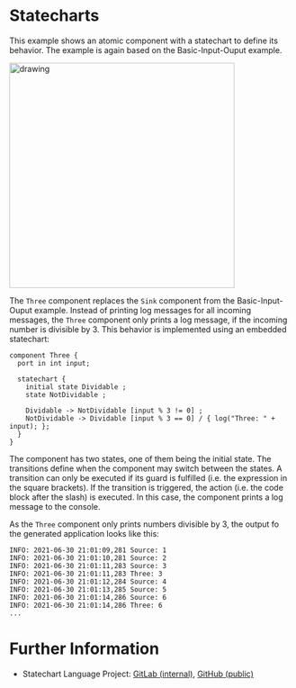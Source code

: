 <!-- (c) https://github.com/MontiCore/monticore -->
# Statecharts

This example shows an atomic component with a statechart to define its behavior. 
The example is again based on the Basic-Input-Ouput example.

<img src="../../../docs/Statecharts.png" alt="drawing" height="400px"/>

The `Three` component replaces the `Sink` component from the 
Basic-Input-Ouput example.
Instead of printing log messages for all incoming messages, the `Three`
component only prints a log message, if the incoming number is divisible 
by 3.
This behavior is implemented using an embedded statechart:
```
component Three {
  port in int input;

  statechart {
    initial state Dividable ;
    state NotDividable ;

    Dividable -> NotDividable [input % 3 != 0] ;
    NotDividable -> Dividable [input % 3 == 0] / { log("Three: " + input); };
  }
}
```

The component has two states, one of them being the initial state. 
The transitions define when the component may switch between the states.
A transition can only be executed if its guard is fulfilled (i.e. the expression
in the square brackets).
If the transition is triggered, the action (i.e. the code block after the slash)
is executed. 
In this case, the component prints a log message to the console.

As the `Three` component only prints numbers divisible by 3, 
the output fo the generated application looks like this:
```
INFO: 2021-06-30 21:01:09,281 Source: 1
INFO: 2021-06-30 21:01:10,281 Source: 2
INFO: 2021-06-30 21:01:11,283 Source: 3
INFO: 2021-06-30 21:01:11,283 Three: 3
INFO: 2021-06-30 21:01:12,284 Source: 4
INFO: 2021-06-30 21:01:13,285 Source: 5
INFO: 2021-06-30 21:01:14,286 Source: 6
INFO: 2021-06-30 21:01:14,286 Three: 6
...
```


# Further Information

- Statechart Language Project: 
[GitLab (internal)][sc-gitlab], 
[GitHub (public)][sc-github]


[sc-gitlab]: https://git.rwth-aachen.de/monticore/statechart/sc-language
[sc-github]: https://github.com/monticore/statecharts

